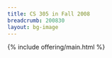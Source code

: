 ```yaml
---
title: CS 305 in Fall 2008
breadcrumb: 200830
layout: bg-image
---
```

{% include offering/main.html %}
